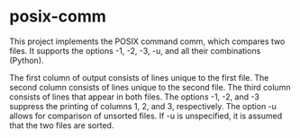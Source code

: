 # posix-comm
This project implements the POSIX command comm, which compares two files. It supports the options -1, -2, -3, -u, and all their combinations (Python).

The first column of output consists of lines unique to the first file. The second column consists of lines unique to the second file. The third column consists of lines that appear in both files. The options -1, -2, and -3 suppress the printing of columns 1, 2, and 3, respectively. The option -u allows for comparison of unsorted files. If -u is unspecified, it is assumed that the two files are sorted.
